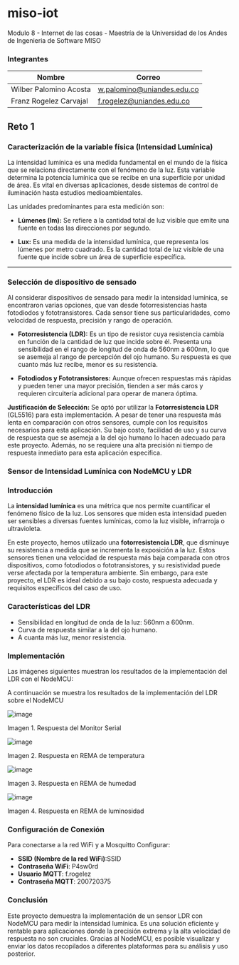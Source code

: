 # miso-iot
Modulo 8 - Internet de las cosas - Maestría de la Universidad de los Andes de Ingenieria de Software MISO

### Integrantes
| Nombre                   | Correo                                                          |
| ------------------------ | --------------------------------------------------------------- |
| Wilber Palomino Acosta   | [w.palomino@uniandes.edu.co](mailto:w.palomino@uniandes.edu.co) |
| Franz Rogelez Carvajal | [f.rogelez@uniandes.edu.co](mailto:f.rogelez@uniandes.edu.co)|

## Reto 1

### Caracterización de la variable física (Intensidad Lumínica)

La intensidad lumínica es una medida fundamental en el mundo de la física que se relaciona directamente con el fenómeno de la luz. Esta variable determina la potencia lumínica que se recibe en una superficie por unidad de área. Es vital en diversas aplicaciones, desde sistemas de control de iluminación hasta estudios medioambientales.

Las unidades predominantes para esta medición son:

- **Lúmenes (lm):** Se refiere a la cantidad total de luz visible que emite una fuente en todas las direcciones por segundo.
  
- **Lux:** Es una medida de la intensidad lumínica, que representa los lúmenes por metro cuadrado. Es la cantidad total de luz visible de una fuente que incide sobre un área de superficie específica.

---
### Selección de dispositivo de sensado

Al considerar dispositivos de sensado para medir la intensidad lumínica, se encontraron varias opciones, que van desde fotorresistencias hasta fotodiodos y fototransistores. Cada sensor tiene sus particularidades, como velocidad de respuesta, precisión y rango de operación.

- **Fotorresistencia (LDR):** Es un tipo de resistor cuya resistencia cambia en función de la cantidad de luz que incide sobre él. Presenta una sensibilidad en el rango de longitud de onda de 560nm a 600nm, lo que se asemeja al rango de percepción del ojo humano. Su respuesta es que cuanto más luz recibe, menor es su resistencia.

- **Fotodiodos y Fototransistores:** Aunque ofrecen respuestas más rápidas y pueden tener una mayor precisión, tienden a ser más caros y requieren circuitería adicional para operar de manera óptima.

**Justificación de Selección:** Se optó por utilizar la **Fotorresistencia LDR** (GL5516) para esta implementación. A pesar de tener una respuesta más lenta en comparación con otros sensores, cumple con los requisitos necesarios para esta aplicación. Su bajo costo, facilidad de uso y su curva de respuesta que se asemeja a la del ojo humano lo hacen adecuado para este proyecto. Además, no se requiere una alta precisión ni tiempo de respuesta inmediato para esta aplicación específica.

### Sensor de Intensidad Lumínica con NodeMCU y LDR

### Introducción

La **intensidad lumínica** es una métrica que nos permite cuantificar el fenómeno físico de la luz. Los sensores que miden esta intensidad pueden ser sensibles a diversas fuentes lumínicas, como la luz visible, infrarroja o ultravioleta. 

En este proyecto, hemos utilizado una **fotorresistencia LDR**, que disminuye su resistencia a medida que se incrementa la exposición a la luz. Estos sensores tienen una velocidad de respuesta más baja comparada con otros dispositivos, como fotodiodos o fototransistores, y su resistividad puede verse afectada por la temperatura ambiente. Sin embargo, para este proyecto, el LDR es ideal debido a su bajo costo, respuesta adecuada y requisitos específicos del caso de uso.

### Características del LDR
* Sensibilidad en longitud de onda de la luz: 560nm a 600nm.
* Curva de respuesta similar a la del ojo humano.
* A cuanta más luz, menor resistencia.
  
### Implementación

Las imágenes siguientes muestran los resultados de la implementación del LDR con el NodeMCU:

A continuación se muestra los resultados de la implementación del LDR sobre el NodeMCU

![image](https://github.com/FranzJr/miso-iot/assets/961269/c42e8342-454f-4c85-b2ce-56b6fe131f94)

Imagen 1. Respuesta del Monitor Serial

![image](https://github.com/FranzJr/miso-iot/assets/961269/1555bab2-9396-4d79-8ab8-764fcc64afe9)

Imagen 2. Respuesta en REMA de temperatura

![image](https://github.com/FranzJr/miso-iot/assets/961269/12febaeb-a9c2-4aaf-9c77-9b5a62d88e43)

Imagen 3. Respuesta en REMA de humedad

![image](https://github.com/FranzJr/miso-iot/assets/961269/694e2295-7255-4f12-8b85-cf518e7141ab)

Imagen 4. Respuesta en REMA de luminosidad


### Configuración de Conexión

Para conectarse a la red WiFi y a Mosquitto Configurar:

* **SSID (Nombre de la red WiFi)**:SSID
* **Contraseña WiFi**: P4sw0rd
* **Usuario MQTT**: f.rogelez
* **Contraseña MQTT**: 200720375






### Conclusión

Este proyecto demuestra la implementación de un sensor LDR con NodeMCU para medir la intensidad lumínica. Es una solución eficiente y rentable para aplicaciones donde la precisión extrema y la alta velocidad de respuesta no son cruciales. Gracias al NodeMCU, es posible visualizar y enviar los datos recopilados a diferentes plataformas para su análisis y uso posterior.
